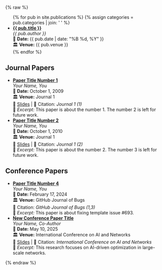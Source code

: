 {% raw %}
<ul id="publications-list">
  {% for pub in site.publications %}
    {% assign categories = pub.categories | join: ' ' %}
    <li class="publication" data-category="{{ categories }}">
      <strong><a href="{{ pub.url }}">{{ pub.title }}</a></strong><br>
      <em>{{ pub.author }}</em><br>
      📅 <strong>Date:</strong> {{ pub.date | date: "%B %d, %Y" }}<br>
      🏛 <strong>Venue:</strong> {{ pub.venue }}<br>
    </li>
  {% endfor %}
</ul>

<h2>Journal Papers</h2>
<ul>
<li class="publication" data-category="journal">
  <strong><a href="http://academicpages.github.io/files/paper1.pdf">Paper Title Number 1</a></strong><br>
  <em>Your Name, You</em><br>
  📅 <strong>Date:</strong> October 1, 2009 <br>
  🏛 <strong>Venue:</strong> Journal 1 <br>
  📄 <a href="http://academicpages.github.io/files/slides1.pdf">Slides</a> | 📖 Citation: <em>Journal 1 (1)</em><br>
  📝 <em>Excerpt:</em> This paper is about the number 1. The number 2 is left for future work.<!--more--> 
</li>

<li class="publication" data-category="journal">
  <strong><a href="http://academicpages.github.io/files/paper2.pdf">Paper Title Number 2</a></strong><br>
  <em>Your Name, You</em><br>
  📅 <strong>Date:</strong> October 1, 2010 <br>
  🏛 <strong>Venue:</strong> Journal 1 <br>
  📄 <a href="http://academicpages.github.io/files/slides2.pdf">Slides</a> | 📖 Citation: <em>Journal 1 (2)</em><br>
  📝 <em>Excerpt:</em> This paper is about the number 2. The number 3 is left for future work.<!--more--> 
</li>
</ul>

<h2>Conference Papers</h2>
<ul>
<li class="publication" data-category="conference">
  <strong><a href="http://academicpages.github.io/files/paper4.pdf">Paper Title Number 4</a></strong><br>
  <em>Your Name, You</em><br>
  📅 <strong>Date:</strong> February 17, 2024 <br>
  🏛 <strong>Venue:</strong> GitHub Journal of Bugs <br>
  📖 Citation: <em>GitHub Journal of Bugs (1,3)</em><br>
  📝 <em>Excerpt:</em> This paper is about fixing template issue #693.<!--more--> 
</li>

<li class="publication" data-category="conference">
  <strong><a href="http://example.com/paper.pdf">New Conference Paper Title</a></strong><br>
  <em>Your Name, Co-Author</em><br>
  📅 <strong>Date:</strong> May 10, 2025 <br>
  🏛 <strong>Venue:</strong> International Conference on AI and Networks <br>
  📄 <a href="http://example.com/slides.pdf">Slides</a> | 📖 Citation: <em>International Conference on AI and Networks</em><br>
  📝 <em>Excerpt:</em> This research focuses on AI-driven optimization in large-scale networks.<!--more--> 
</li>
</ul>
{% endraw %}
